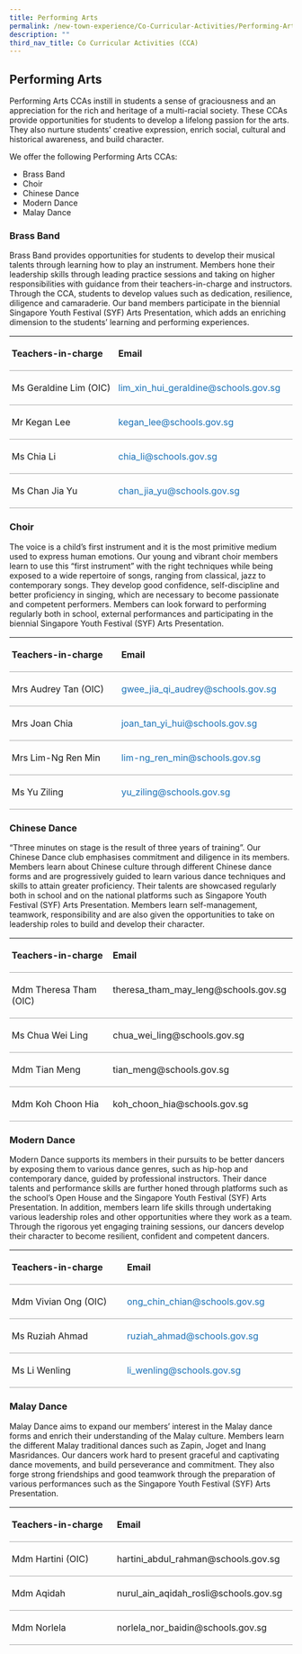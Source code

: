```yaml
---
title: Performing Arts
permalink: /new-town-experience/Co-Curricular-Activities/Performing-Arts/
description: ""
third_nav_title: Co Curricular Activities (CCA)
---
```

## Performing Arts 
Performing Arts CCAs instill in students a sense of graciousness and an appreciation for the rich and heritage of a multi-racial society. These CCAs provide opportunities for students to develop a lifelong passion for the arts. They also nurture students’ creative expression, enrich social, cultural and historical awareness, and build character.

We offer the following Performing Arts CCAs:
* Brass Band
* Choir
* Chinese Dance
* Modern Dance
* Malay Dance

### Brass Band 
Brass Band provides opportunities for students to develop their musical talents through learning how to play an instrument. Members hone their leadership skills through leading practice sessions and taking on higher responsibilities with guidance from their teachers-in-charge and instructors. Through the CCA, students to develop values such as dedication, resilience, diligence and camaraderie. Our band members participate in the biennial Singapore Youth Festival (SYF) Arts Presentation, which adds an enriching dimension to the students’ learning and performing experiences.

<table style="border-collapse:collapse;mso-table-layout-alt:fixed;border:none;
 mso-yfti-tbllook:1536;mso-padding-alt:0in 5.4pt 0in 5.4pt;mso-border-insideh:
 cell-none;mso-border-insidev:cell-none" width="610" cellpadding="0" cellspacing="0" border="1" class="MsoNormalTable"><tbody><tr style="mso-yfti-irow:0;mso-yfti-firstrow:yes;height:.25in"><td style="width:213.9pt;border:none;border-bottom:solid #AAAAAA 1.0pt;
  mso-border-bottom-alt:solid #AAAAAA .75pt;padding:3.0pt 3.0pt 3.0pt 3.0pt;
  height:.25in" valign="top" width="285"><p style="line-height:normal;mso-pagination:none" class="MsoNormal"><b style="mso-bidi-font-weight:normal"><span lang="EN">Teachers-in-charge</span></b><span style="font-family:&quot;Calibri&quot;,sans-serif;mso-fareast-font-family:Calibri" lang="EN"></span></p></td><td style="width:243.55pt;border:none;border-bottom:
  solid #AAAAAA 1.0pt;mso-border-bottom-alt:solid #AAAAAA .75pt;padding:3.0pt 3.0pt 3.0pt 3.0pt;
  height:.25in" valign="top" width="325"><p style="line-height:normal;mso-pagination:none" class="MsoNormal"><b style="mso-bidi-font-weight:normal"><span lang="EN">Email</span></b><span style="font-family:&quot;Calibri&quot;,sans-serif;mso-fareast-font-family:Calibri" lang="EN"></span></p></td></tr><tr style="mso-yfti-irow:1;height:.25in"><td style="width:213.9pt;border:none;border-bottom:solid #AAAAAA 1.0pt;
  mso-border-bottom-alt:solid #AAAAAA .75pt;padding:3.0pt 3.0pt 3.0pt 3.0pt;
  height:.25in" valign="top" width="285"><p style="text-align:justify;line-height:normal;mso-pagination:
  none" class="MsoNormal"><span lang="EN">Ms Geraldine Lim (OIC)</span><span style="font-family:&quot;Calibri&quot;,sans-serif;mso-fareast-font-family:Calibri" lang="EN"></span></p></td><td style="width:243.55pt;border:none;border-bottom:
  solid #AAAAAA 1.0pt;mso-border-bottom-alt:solid #AAAAAA .75pt;padding:3.0pt 3.0pt 3.0pt 3.0pt;
  height:.25in" valign="top" width="325"><p style="text-align:justify;line-height:normal;mso-pagination:
  none" class="MsoNormal"><span style="color:#1870B6" lang="EN">lim_xin_hui_geraldine@schools.gov.sg</span><span style="font-family:&quot;Calibri&quot;,sans-serif;mso-fareast-font-family:Calibri" lang="EN"></span></p></td></tr><tr style="mso-yfti-irow:2;height:.25in"><td style="width:213.9pt;border:none;border-bottom:solid #AAAAAA 1.0pt;
  mso-border-bottom-alt:solid #AAAAAA .75pt;padding:3.0pt 3.0pt 3.0pt 3.0pt;
  height:.25in" valign="top" width="285"><p style="text-align:justify;line-height:normal;mso-pagination:
  none" class="MsoNormal"><span lang="EN">Mr Kegan Lee</span><span style="font-family:
  &quot;Calibri&quot;,sans-serif;mso-fareast-font-family:Calibri" lang="EN"></span></p></td><td style="width:243.55pt;border:none;border-bottom:
  solid #AAAAAA 1.0pt;mso-border-bottom-alt:solid #AAAAAA .75pt;padding:3.0pt 3.0pt 3.0pt 3.0pt;
  height:.25in" valign="top" width="325"><p style="text-align:justify;line-height:normal;mso-pagination:
  none" class="MsoNormal"><span style="color:#1870B6" lang="EN">kegan_lee@schools.gov.sg</span><span style="font-family:&quot;Calibri&quot;,sans-serif;mso-fareast-font-family:Calibri" lang="EN"></span></p></td></tr><tr style="mso-yfti-irow:3;height:.25in"><td style="width:213.9pt;border:none;border-bottom:solid #AAAAAA 1.0pt;
  mso-border-bottom-alt:solid #AAAAAA .75pt;padding:3.0pt 3.0pt 3.0pt 3.0pt;
  height:.25in" valign="top" width="285"><p style="text-align:justify;line-height:normal;mso-pagination:
  none" class="MsoNormal"><span lang="EN">Ms Chia Li</span><span style="font-family:&quot;Calibri&quot;,sans-serif;
  mso-fareast-font-family:Calibri" lang="EN"></span></p></td><td style="width:243.55pt;border:none;border-bottom:
  solid #AAAAAA 1.0pt;mso-border-bottom-alt:solid #AAAAAA .75pt;padding:3.0pt 3.0pt 3.0pt 3.0pt;
  height:.25in" valign="top" width="325"><p style="text-align:justify;line-height:normal;mso-pagination:
  none" class="MsoNormal"><span style="color:#1870B6" lang="EN">chia_li@schools.gov.sg</span><span style="font-family:&quot;Calibri&quot;,sans-serif;mso-fareast-font-family:Calibri" lang="EN"></span></p></td></tr><tr style="mso-yfti-irow:4;mso-yfti-lastrow:yes;height:.25in"><td style="width:213.9pt;border:none;border-bottom:solid #AAAAAA 1.0pt;
  mso-border-bottom-alt:solid #AAAAAA .75pt;padding:3.0pt 3.0pt 3.0pt 3.0pt;
  height:.25in" valign="top" width="285"><p style="text-align:justify;line-height:normal;mso-pagination:
  none" class="MsoNormal"><span lang="EN">Ms Chan Jia Yu</span><span style="font-family:
  &quot;Calibri&quot;,sans-serif;mso-fareast-font-family:Calibri" lang="EN"></span></p></td><td style="width:243.55pt;border:none;border-bottom:
  solid #AAAAAA 1.0pt;mso-border-bottom-alt:solid #AAAAAA .75pt;padding:3.0pt 3.0pt 3.0pt 3.0pt;
  height:.25in" valign="top" width="325"><p style="text-align:justify;line-height:normal;mso-pagination:
  none" class="MsoNormal"><span style="color:#1870B6" lang="EN">chan_jia_yu@schools.gov.sg</span><span style="font-family:&quot;Calibri&quot;,sans-serif;mso-fareast-font-family:Calibri" lang="EN"></span></p></td></tr></tbody></table>

### Choir 
The voice is a child’s first instrument and it is the most primitive medium used to express human emotions. Our young and vibrant choir members learn to use this “first instrument”  with the right techniques while being exposed to a wide repertoire of songs, ranging from classical, jazz to contemporary songs. They develop good confidence, self-discipline and better proficiency in singing, which are necessary to become passionate and competent performers. Members can look forward to performing regularly both in school, external performances and participating in the biennial Singapore Youth Festival (SYF) Arts Presentation.

<table style="border-collapse:collapse;mso-table-layout-alt:fixed;border:none;
 mso-yfti-tbllook:1536;mso-padding-alt:0in 5.4pt 0in 5.4pt;mso-border-insideh:
 cell-none;mso-border-insidev:cell-none" width="610" cellpadding="0" cellspacing="0" border="1" class="MsoNormalTable"><tbody><tr style="mso-yfti-irow:0;mso-yfti-firstrow:yes;height:16.35pt"><td style="width:214.2pt;border:none;border-bottom:solid #AAAAAA 1.0pt;
  mso-border-bottom-alt:solid #AAAAAA .75pt;padding:3.0pt 3.0pt 3.0pt 3.0pt;
  height:16.35pt" valign="top" width="286"><p style="line-height:normal;mso-pagination:none" class="MsoNormal"><b style="mso-bidi-font-weight:normal"><span lang="EN">Teachers-in-charge</span></b><b style="mso-bidi-font-weight:normal"><span style="font-family:&quot;Calibri&quot;,sans-serif;
  mso-fareast-font-family:Calibri" lang="EN"></span></b></p></td><td style="width:243.25pt;border:none;border-bottom:
  solid #AAAAAA 1.0pt;mso-border-bottom-alt:solid #AAAAAA .75pt;padding:3.0pt 3.0pt 3.0pt 3.0pt;
  height:16.35pt" valign="top" width="324"><p style="line-height:normal;mso-pagination:none" class="MsoNormal"><b style="mso-bidi-font-weight:normal"><span lang="EN">Email</span></b><b style="mso-bidi-font-weight:normal"><span style="font-family:&quot;Calibri&quot;,sans-serif;
  mso-fareast-font-family:Calibri" lang="EN"></span></b></p></td></tr><tr style="mso-yfti-irow:1;height:.25in"><td style="width:214.2pt;border:none;border-bottom:solid #AAAAAA 1.0pt;
  mso-border-bottom-alt:solid #AAAAAA .75pt;padding:3.0pt 3.0pt 3.0pt 3.0pt;
  height:.25in" valign="top" width="286"><p style="text-align:justify;line-height:normal;mso-pagination:
  none" class="MsoNormal"><span lang="EN">Mrs Audrey Tan (OIC)</span><span style="font-family:&quot;Calibri&quot;,sans-serif;mso-fareast-font-family:Calibri" lang="EN"></span></p></td><td style="width:243.25pt;border:none;border-bottom:
  solid #AAAAAA 1.0pt;mso-border-bottom-alt:solid #AAAAAA .75pt;padding:3.0pt 3.0pt 3.0pt 3.0pt;
  height:.25in" valign="top" width="324"><p style="text-align:justify;line-height:normal;mso-pagination:
  none" class="MsoNormal"><span style="color:#1870B6" lang="EN">gwee_jia_qi_audrey@schools.gov.sg</span><span style="font-family:&quot;Calibri&quot;,sans-serif;mso-fareast-font-family:Calibri" lang="EN"></span></p></td></tr><tr style="mso-yfti-irow:2;height:.25in"><td style="width:214.2pt;border:none;border-bottom:solid #AAAAAA 1.0pt;
  mso-border-bottom-alt:solid #AAAAAA .75pt;padding:3.0pt 3.0pt 3.0pt 3.0pt;
  height:.25in" valign="top" width="286"><p style="text-align:justify;line-height:normal;mso-pagination:
  none" class="MsoNormal"><span lang="EN">Mrs Joan Chia</span><span style="font-family:
  &quot;Calibri&quot;,sans-serif;mso-fareast-font-family:Calibri" lang="EN"></span></p></td><td style="width:243.25pt;border:none;border-bottom:
  solid #AAAAAA 1.0pt;mso-border-bottom-alt:solid #AAAAAA .75pt;padding:3.0pt 3.0pt 3.0pt 3.0pt;
  height:.25in" valign="top" width="324"><p style="text-align:justify;line-height:normal;mso-pagination:
  none" class="MsoNormal"><span style="color:#1870B6" lang="EN">joan_tan_yi_hui@schools.gov.sg</span><span style="font-family:&quot;Calibri&quot;,sans-serif;mso-fareast-font-family:Calibri" lang="EN"></span></p></td></tr><tr style="mso-yfti-irow:3;height:.25in"><td style="width:214.2pt;border:none;border-bottom:solid #AAAAAA 1.0pt;
  mso-border-bottom-alt:solid #AAAAAA .75pt;padding:3.0pt 3.0pt 3.0pt 3.0pt;
  height:.25in" valign="top" width="286"><p style="text-align:justify;line-height:normal;mso-pagination:
  none" class="MsoNormal"><span lang="EN">Mrs Lim-Ng Ren Min</span><span style="font-family:
  &quot;Calibri&quot;,sans-serif;mso-fareast-font-family:Calibri" lang="EN"></span></p></td><td style="width:243.25pt;border:none;border-bottom:
  solid #AAAAAA 1.0pt;mso-border-bottom-alt:solid #AAAAAA .75pt;padding:3.0pt 3.0pt 3.0pt 3.0pt;
  height:.25in" valign="top" width="324"><p style="text-align:justify;line-height:normal;mso-pagination:
  none" class="MsoNormal"><span style="color:#1870B6" lang="EN">lim-ng_ren_min@schools.gov.sg</span><span style="font-family:&quot;Calibri&quot;,sans-serif;mso-fareast-font-family:Calibri" lang="EN"></span></p></td></tr><tr style="mso-yfti-irow:4;mso-yfti-lastrow:yes;height:.25in"><td style="width:214.2pt;border:none;border-bottom:solid #AAAAAA 1.0pt;
  mso-border-bottom-alt:solid #AAAAAA .75pt;padding:3.0pt 3.0pt 3.0pt 3.0pt;
  height:.25in" valign="top" width="286"><p style="text-align:justify;line-height:normal;mso-pagination:
  none" class="MsoNormal"><span lang="EN">Ms Yu Ziling</span><span style="font-family:&quot;Calibri&quot;,sans-serif;
  mso-fareast-font-family:Calibri" lang="EN"></span></p></td><td style="width:243.25pt;border:none;border-bottom:
  solid #AAAAAA 1.0pt;mso-border-bottom-alt:solid #AAAAAA .75pt;padding:3.0pt 3.0pt 3.0pt 3.0pt;
  height:.25in" valign="top" width="324"><p style="text-align:justify;line-height:normal;mso-pagination:
  none" class="MsoNormal"><span style="color:#1870B6" lang="EN">yu_ziling@schools.gov.sg</span><span style="font-family:&quot;Calibri&quot;,sans-serif;mso-fareast-font-family:Calibri" lang="EN"></span></p></td></tr></tbody></table>

### Chinese Dance 
“Three minutes on stage is the result of three years of training”. Our Chinese Dance club emphasises commitment and diligence in its members. Members learn about Chinese culture through different Chinese dance forms and are progressively guided to learn various dance techniques and skills to attain greater proficiency. Their talents are showcased regularly both in school and on the national platforms such as Singapore Youth Festival (SYF) Arts Presentation. Members learn self-management, teamwork, responsibility and are also given the opportunities to take on leadership roles to build and develop their character. 

<table style="border-collapse:collapse;mso-table-layout-alt:fixed;border:none;
 mso-yfti-tbllook:1536;mso-padding-alt:0in 5.4pt 0in 5.4pt;mso-border-insideh:
 cell-none;mso-border-insidev:cell-none" width="610" cellpadding="0" cellspacing="0" border="1" class="MsoNormalTable"><tbody><tr style="mso-yfti-irow:0;mso-yfti-firstrow:yes;height:.25in"><td style="width:213.9pt;border:none;border-bottom:solid #AAAAAA 1.0pt;
  mso-border-bottom-alt:solid #AAAAAA .75pt;padding:3.0pt 3.0pt 3.0pt 3.0pt;
  height:.25in" valign="top" width="285"><p style="line-height:normal;mso-pagination:none" class="MsoNormal"><b style="mso-bidi-font-weight:normal"><span lang="EN">Teachers-in-charge</span></b><span style="font-family:&quot;Calibri&quot;,sans-serif;mso-fareast-font-family:Calibri" lang="EN"></span></p></td><td style="width:243.55pt;border:none;border-bottom:
  solid #AAAAAA 1.0pt;mso-border-bottom-alt:solid #AAAAAA .75pt;padding:3.0pt 3.0pt 3.0pt 3.0pt;
  height:.25in" valign="top" width="325"><p style="line-height:normal;mso-pagination:none" class="MsoNormal"><b style="mso-bidi-font-weight:normal"><span lang="EN">Email</span></b><span style="font-family:&quot;Calibri&quot;,sans-serif;mso-fareast-font-family:Calibri" lang="EN"></span></p></td></tr><tr style="mso-yfti-irow:1;height:.25in"><td style="width:213.9pt;border:none;border-bottom:solid #AAAAAA 1.0pt;
  mso-border-bottom-alt:solid #AAAAAA .75pt;padding:3.0pt 3.0pt 3.0pt 3.0pt;
  height:.25in" valign="top" width="285"><p style="line-height:normal;mso-pagination:none" class="MsoNormal"><span lang="EN">Mdm Theresa Tham (OIC)</span><span style="font-family:&quot;Calibri&quot;,sans-serif;
  mso-fareast-font-family:Calibri" lang="EN"></span></p></td><td style="width:243.55pt;border:none;border-bottom:
  solid #AAAAAA 1.0pt;mso-border-bottom-alt:solid #AAAAAA .75pt;padding:3.0pt 3.0pt 3.0pt 3.0pt;
  height:.25in" valign="top" width="325"><p style="line-height:normal;mso-pagination:none" class="MsoNormal"><span lang="EN">theresa_tham_may_leng@schools.gov.sg</span><span style="font-family:&quot;Calibri&quot;,sans-serif;mso-fareast-font-family:Calibri" lang="EN"></span></p></td></tr><tr style="mso-yfti-irow:2;height:.25in"><td style="width:213.9pt;border:none;border-bottom:solid #AAAAAA 1.0pt;
  mso-border-bottom-alt:solid #AAAAAA .75pt;padding:3.0pt 3.0pt 3.0pt 3.0pt;
  height:.25in" valign="top" width="285"><p style="line-height:normal;mso-pagination:none" class="MsoNormal"><span lang="EN">Ms Chua Wei Ling</span><span style="font-family:&quot;Calibri&quot;,sans-serif;
  mso-fareast-font-family:Calibri" lang="EN"></span></p></td><td style="width:243.55pt;border:none;border-bottom:
  solid #AAAAAA 1.0pt;mso-border-bottom-alt:solid #AAAAAA .75pt;padding:3.0pt 3.0pt 3.0pt 3.0pt;
  height:.25in" valign="top" width="325"><p style="line-height:normal;mso-pagination:none" class="MsoNormal"><span lang="EN">chua_wei_ling@schools.gov.sg</span><span style="font-family:
  &quot;Calibri&quot;,sans-serif;mso-fareast-font-family:Calibri" lang="EN"></span></p></td></tr><tr style="mso-yfti-irow:3;height:.25in"><td style="width:213.9pt;border:none;border-bottom:solid #AAAAAA 1.0pt;
  mso-border-bottom-alt:solid #AAAAAA .75pt;padding:3.0pt 3.0pt 3.0pt 3.0pt;
  height:.25in" valign="top" width="285"><p style="line-height:normal;mso-pagination:none" class="MsoNormal"><span lang="EN">Mdm Tian Meng</span><span style="font-family:&quot;Calibri&quot;,sans-serif;
  mso-fareast-font-family:Calibri" lang="EN"></span></p></td><td style="width:243.55pt;border:none;border-bottom:
  solid #AAAAAA 1.0pt;mso-border-bottom-alt:solid #AAAAAA .75pt;padding:3.0pt 3.0pt 3.0pt 3.0pt;
  height:.25in" valign="top" width="325"><p style="line-height:normal;mso-pagination:none" class="MsoNormal"><span lang="EN">tian_meng@schools.gov.sg</span></p></td></tr><tr style="mso-yfti-irow:4;mso-yfti-lastrow:yes;height:.25in"><td style="width:213.9pt;border:none;border-bottom:solid #AAAAAA 1.0pt;
  mso-border-bottom-alt:solid #AAAAAA .75pt;padding:3.0pt 3.0pt 3.0pt 3.0pt;
  height:.25in" valign="top" width="285"><p style="line-height:normal;mso-pagination:none" class="MsoNormal"><span lang="EN">Mdm Koh Choon Hia</span><span style="font-family:&quot;Calibri&quot;,sans-serif;
  mso-fareast-font-family:Calibri" lang="EN"></span></p></td><td style="width:243.55pt;border:none;border-bottom:
  solid #AAAAAA 1.0pt;mso-border-bottom-alt:solid #AAAAAA .75pt;padding:3.0pt 3.0pt 3.0pt 3.0pt;
  height:.25in" valign="top" width="325"><p style="line-height:normal;mso-pagination:none" class="MsoNormal"><span lang="EN">koh_choon_hia@schools.gov.sg</span><span style="font-family:
  &quot;Calibri&quot;,sans-serif;mso-fareast-font-family:Calibri" lang="EN"></span></p></td></tr></tbody></table>

### Modern Dance 
Modern Dance supports its members in their pursuits to be better dancers by exposing them to various dance genres, such as hip-hop and contemporary dance, guided by professional instructors.  Their dance talents and performance skills are further honed through platforms such as the school’s Open House and the Singapore Youth Festival (SYF) Arts Presentation. In addition, members learn life skills through undertaking various leadership roles and other opportunities where they work as a team. Through the rigorous yet engaging training sessions, our dancers develop their character to become resilient, confident and competent dancers. 

<table style="border-collapse:collapse;mso-table-layout-alt:fixed;border:none;
 mso-yfti-tbllook:1536;mso-padding-alt:0in 5.4pt 0in 5.4pt;mso-border-insideh:
 cell-none;mso-border-insidev:cell-none" width="610" cellpadding="0" cellspacing="0" border="1" class="MsoNormalTable"><tbody><tr style="mso-yfti-irow:0;mso-yfti-firstrow:yes;height:.25in"><td style="width:213.25pt;border:none;border-bottom:
  solid #AAAAAA 1.0pt;mso-border-bottom-alt:solid #AAAAAA .75pt;padding:3.0pt 3.0pt 3.0pt 3.0pt;
  height:.25in" valign="top" width="284"><p style="line-height:normal;mso-pagination:none" class="MsoNormal"><b style="mso-bidi-font-weight:normal"><span lang="EN">Teachers-in-charge</span></b><span style="font-family:&quot;Calibri&quot;,sans-serif;mso-fareast-font-family:Calibri" lang="EN"></span></p></td><td style="width:244.2pt;border:none;border-bottom:solid #AAAAAA 1.0pt;
  mso-border-bottom-alt:solid #AAAAAA .75pt;padding:3.0pt 3.0pt 3.0pt 3.0pt;
  height:.25in" valign="top" width="326"><p style="line-height:normal;mso-pagination:none" class="MsoNormal"><b style="mso-bidi-font-weight:normal"><span lang="EN">Email</span></b><span style="font-family:&quot;Calibri&quot;,sans-serif;mso-fareast-font-family:Calibri" lang="EN"></span></p></td></tr><tr style="mso-yfti-irow:1;height:.25in"><td style="width:213.25pt;border:none;border-bottom:
  solid #AAAAAA 1.0pt;mso-border-bottom-alt:solid #AAAAAA .75pt;padding:3.0pt 3.0pt 3.0pt 3.0pt;
  height:.25in" valign="top" width="284"><p style="line-height:normal;mso-pagination:none" class="MsoNormal"><span lang="EN">Mdm Vivian Ong (OIC)</span><span style="font-family:&quot;Calibri&quot;,sans-serif;
  mso-fareast-font-family:Calibri" lang="EN"></span></p></td><td style="width:244.2pt;border:none;border-bottom:solid #AAAAAA 1.0pt;
  mso-border-bottom-alt:solid #AAAAAA .75pt;padding:3.0pt 3.0pt 3.0pt 3.0pt;
  height:.25in" valign="top" width="326"><p style="line-height:normal;mso-pagination:none" class="MsoNormal"><span style="color:#1870B6" lang="EN">ong_chin_chian@schools.gov.sg</span><span style="font-family:&quot;Calibri&quot;,sans-serif;mso-fareast-font-family:Calibri" lang="EN"></span></p></td></tr><tr style="mso-yfti-irow:2;height:.25in"><td style="width:213.25pt;border:none;border-bottom:
  solid #AAAAAA 1.0pt;mso-border-bottom-alt:solid #AAAAAA .75pt;padding:3.0pt 3.0pt 3.0pt 3.0pt;
  height:.25in" valign="top" width="284"><p style="line-height:normal;mso-pagination:none" class="MsoNormal"><span lang="EN">Ms Ruziah Ahmad</span><span style="font-family:&quot;Calibri&quot;,sans-serif;
  mso-fareast-font-family:Calibri" lang="EN"></span></p></td><td style="width:244.2pt;border:none;border-bottom:solid #AAAAAA 1.0pt;
  mso-border-bottom-alt:solid #AAAAAA .75pt;padding:3.0pt 3.0pt 3.0pt 3.0pt;
  height:.25in" valign="top" width="326"><p style="line-height:normal;mso-pagination:none" class="MsoNormal"><span style="color:#1870B6" lang="EN">ruziah_ahmad@schools.gov.sg</span><span style="font-family:&quot;Calibri&quot;,sans-serif;mso-fareast-font-family:Calibri" lang="EN"></span></p></td></tr><tr style="mso-yfti-irow:3;height:.25in"><td style="width:213.25pt;border:none;border-bottom:
  solid #AAAAAA 1.0pt;mso-border-bottom-alt:solid #AAAAAA .75pt;padding:3.0pt 3.0pt 3.0pt 3.0pt;
  height:.25in" valign="top" width="284"><p style="line-height:normal;mso-pagination:none" class="MsoNormal"><span lang="EN">Ms Li Wenling</span><span style="font-family:&quot;Calibri&quot;,sans-serif;
  mso-fareast-font-family:Calibri" lang="EN"></span></p></td><td style="width:244.2pt;border:none;border-bottom:solid #AAAAAA 1.0pt;
  mso-border-bottom-alt:solid #AAAAAA .75pt;padding:3.0pt 3.0pt 3.0pt 3.0pt;
  height:.25in" valign="top" width="326"><p style="line-height:normal;mso-pagination:none" class="MsoNormal"><span style="color:#1870B6" lang="EN">li_wenling@schools.gov.sg</span><span style="font-family:&quot;Calibri&quot;,sans-serif;mso-fareast-font-family:Calibri" lang="EN"></span></p></td></tr></tbody></table>

### Malay Dance 
Malay Dance aims to expand our members’ interest in the Malay dance forms and enrich their understanding of the Malay culture. Members learn the different Malay traditional dances such as Zapin, Joget and Inang Masridances. Our dancers work hard to present graceful and captivating dance movements, and build perseverance and commitment. They also forge strong friendships and good teamwork through the preparation of various performances such as the Singapore Youth Festival (SYF) Arts Presentation. 

<table style="border-collapse:collapse;mso-table-layout-alt:fixed;border:none;
 mso-yfti-tbllook:1536;mso-padding-alt:0in 5.4pt 0in 5.4pt;mso-border-insideh:
 cell-none;mso-border-insidev:cell-none" width="610" cellpadding="0" cellspacing="0" border="1" class="MsoNormalTable"><tbody><tr style="mso-yfti-irow:0;mso-yfti-firstrow:yes;height:.25in"><td style="width:213.9pt;border:none;border-bottom:solid #AAAAAA 1.0pt;
  mso-border-bottom-alt:solid #AAAAAA .75pt;padding:3.0pt 3.0pt 3.0pt 3.0pt;
  height:.25in" valign="top" width="285"><p style="line-height:normal;mso-pagination:none" class="MsoNormal"><b style="mso-bidi-font-weight:normal"><span lang="EN">Teachers-in-charge</span></b><span style="font-family:&quot;Calibri&quot;,sans-serif;mso-fareast-font-family:Calibri" lang="EN"></span></p></td><td style="width:243.55pt;border:none;border-bottom:
  solid #AAAAAA 1.0pt;mso-border-bottom-alt:solid #AAAAAA .75pt;padding:3.0pt 3.0pt 3.0pt 3.0pt;
  height:.25in" valign="top" width="325"><p style="line-height:normal;mso-pagination:none" class="MsoNormal"><b style="mso-bidi-font-weight:normal"><span lang="EN">Email</span></b><span style="font-family:&quot;Calibri&quot;,sans-serif;mso-fareast-font-family:Calibri" lang="EN"></span></p></td></tr><tr style="mso-yfti-irow:1;height:.25in"><td style="width:213.9pt;border:none;border-bottom:solid #AAAAAA 1.0pt;
  mso-border-bottom-alt:solid #AAAAAA .75pt;padding:3.0pt 3.0pt 3.0pt 3.0pt;
  height:.25in" valign="top" width="285"><p style="line-height:normal;mso-pagination:none" class="MsoNormal"><span lang="EN">Mdm Hartini (OIC)</span><span style="font-family:&quot;Calibri&quot;,sans-serif;
  mso-fareast-font-family:Calibri" lang="EN"></span></p></td><td style="width:243.55pt;border:none;border-bottom:
  solid #AAAAAA 1.0pt;mso-border-bottom-alt:solid #AAAAAA .75pt;padding:3.0pt 3.0pt 3.0pt 3.0pt;
  height:.25in" valign="top" width="325"><p style="line-height:normal;mso-pagination:none" class="MsoNormal"><span lang="EN">hartini_abdul_rahman@schools.gov.sg</span><span style="font-family:&quot;Calibri&quot;,sans-serif;mso-fareast-font-family:Calibri" lang="EN"></span></p></td></tr><tr style="mso-yfti-irow:2;height:.25in"><td style="width:213.9pt;border:none;border-bottom:solid #AAAAAA 1.0pt;
  mso-border-bottom-alt:solid #AAAAAA .75pt;padding:3.0pt 3.0pt 3.0pt 3.0pt;
  height:.25in" valign="top" width="285"><p style="line-height:normal;mso-pagination:none" class="MsoNormal"><span lang="EN">Mdm Aqidah</span><span style="font-family:&quot;Calibri&quot;,sans-serif;
  mso-fareast-font-family:Calibri" lang="EN"></span></p></td><td style="width:243.55pt;border:none;border-bottom:
  solid #AAAAAA 1.0pt;mso-border-bottom-alt:solid #AAAAAA .75pt;padding:3.0pt 3.0pt 3.0pt 3.0pt;
  height:.25in" valign="top" width="325"><p style="line-height:normal;mso-pagination:none" class="MsoNormal"><span lang="EN">nurul_ain_aqidah_rosli@schools.gov.sg</span><span style="font-family:
  &quot;Calibri&quot;,sans-serif;mso-fareast-font-family:Calibri" lang="EN"></span></p></td></tr><tr style="mso-yfti-irow:3;mso-yfti-lastrow:yes;height:.25in"><td style="width:213.9pt;border:none;border-bottom:solid #AAAAAA 1.0pt;
  mso-border-bottom-alt:solid #AAAAAA .75pt;padding:3.0pt 3.0pt 3.0pt 3.0pt;
  height:.25in" valign="top" width="285"><p style="line-height:normal;mso-pagination:none" class="MsoNormal"><span lang="EN">Mdm Norlela</span><span style="font-family:&quot;Calibri&quot;,sans-serif;
  mso-fareast-font-family:Calibri" lang="EN"></span></p></td><td style="width:243.55pt;border:none;border-bottom:
  solid #AAAAAA 1.0pt;mso-border-bottom-alt:solid #AAAAAA .75pt;padding:3.0pt 3.0pt 3.0pt 3.0pt;
  height:.25in" valign="top" width="325"><p style="line-height:normal;mso-pagination:none" class="MsoNormal"><span lang="EN">norlela_nor_baidin@schools.gov.sg</span><span style="font-family:&quot;Calibri&quot;,sans-serif;mso-fareast-font-family:Calibri" lang="EN"></span></p></td></tr></tbody></table>